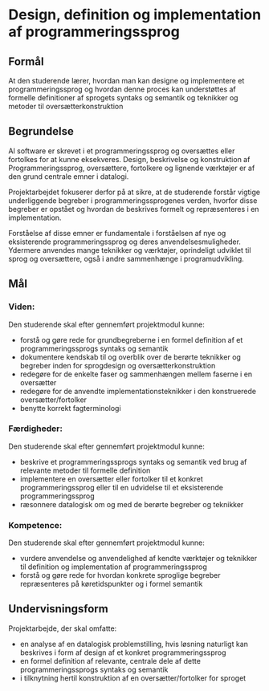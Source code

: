 # Design, definition og implementation af programmeringssprog

## Formål
At den studerende lærer, hvordan man kan designe og implementere et programmeringssprog og hvordan denne proces kan understøttes af formelle definitioner af sprogets syntaks og semantik og teknikker og metoder til oversætterkonstruktion

## Begrundelse
Al software er skrevet i et programmeringssprog og oversættes eller fortolkes for at kunne eksekveres. Design, beskrivelse og konstruktion af Programmeringssprog, oversættere, fortolkere og lignende værktøjer er af den grund centrale emner i datalogi.

Projektarbejdet fokuserer derfor på at sikre, at de studerende forstår vigtige underliggende begreber i programmeringssprogenes verden, hvorfor disse begreber er opstået og hvordan de beskrives formelt og repræsenteres i en implementation.

Forståelse af disse emner er fundamentale i forståelsen af nye og eksisterende programmeringssprog og deres anvendelsesmuligheder. Ydermere anvendes mange teknikker og værktøjer, oprindeligt udviklet til sprog og oversættere, også i andre sammenhænge i programudvikling.

## Mål

### Viden:
Den studerende skal efter gennemført projektmodul kunne:

  * forstå og gøre rede for grundbegreberne i en formel definition af et programmeringssprogs syntaks og semantik 
  * dokumentere kendskab til og overblik over de berørte teknikker og begreber inden for sprogdesign og oversætterkonstruktion
  * redegøre for de enkelte faser og sammenhængen mellem faserne i en oversætter
  * redegøre for de anvendte implementationsteknikker i den konstruerede oversætter/fortolker
  * benytte korrekt fagterminologi

### Færdigheder:
Den studerende skal efter gennemført projektmodul kunne:

  * beskrive et programmeringssprogs syntaks og semantik ved brug af relevante metoder til formelle definition
  *  implementere en oversætter eller fortolker til et konkret programmeringssprog eller til en udvidelse til et eksisterende programmeringssprog
  * ræsonnere datalogisk om og med de berørte begreber og teknikker

### Kompetence:
Den studerende skal efter gennemført projektmodul kunne:

  * vurdere anvendelse og anvendelighed af kendte værktøjer og teknikker til definition og implementation af programmeringssprog
  * forstå og gøre rede for hvordan konkrete sproglige begreber repræsenteres på køretidspunkter og i formel semantik


## Undervisningsform
Projektarbejde, der skal omfatte:

  * en analyse af en datalogisk problemstilling, hvis løsning naturligt
    kan beskrives i form af design af et konkret programmeringssprog
  * en formel definition af relevante, centrale dele af dette programmeringssprogs syntaks og semantik
  * i tilknytning hertil konstruktion af en oversætter/fortolker for sproget
